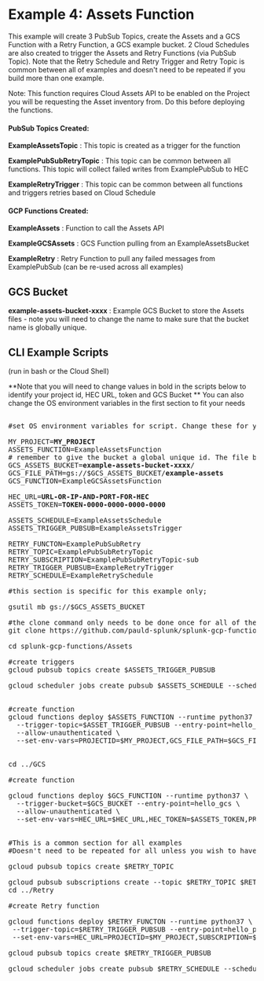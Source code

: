 # Example 4: Assets Function

This example will create 3 PubSub Topics, create the Assets and a GCS Function with a Retry Function, a GCS example bucket. 2 Cloud Schedules are also created to trigger the Assets and Retry Functions (via PubSub Topic). Note that the Retry Schedule and Retry Trigger and Retry Topic is common between all of examples and doesn't need to be repeated if you build more than one example.

Note: This function requires Cloud Assets API to be enabled on the Project you will be requesting the Asset inventory from. Do this before deploying the functions.

#### PubSub Topics Created:

**ExampleAssetsTopic** : This topic is created as a trigger for the function

**ExamplePubSubRetryTopic** : This topic can be common between all functions. This topic will collect failed writes from ExamplePubSub to HEC

**ExampleRetryTrigger** : This topic can be common between all functions and triggers retries based on Cloud Schedule

#### GCP Functions Created:

**ExampleAssets** : Function to call the Assets API

**ExampleGCSAssets** : GCS Function pulling from an ExampleAssetsBucket 

**ExampleRetry** : Retry Function to pull any failed messages from ExamplePubSub (can be re-used across all examples)

## GCS Bucket

**example-assets-bucket-xxxx** : Example GCS Bucket to store the Assets files - note you will need to change the name to make sure that the bucket name is globally unique.


## CLI Example Scripts
(run in bash or the Cloud Shell)

**Note that you will need to change values in bold in the scripts below to identify your project id, HEC URL, token and GCS Bucket **
You can also change the OS environment variables in the first section to fit your needs

<pre>

#set OS environment variables for script. Change these for your deployment

MY_PROJECT=<strong>MY_PROJECT</strong>
ASSETS_FUNCTION=ExampleAssetsFunction
# remember to give the bucket a global unique id. The file bath contains the object prefix for the object created by the asset function
GCS_ASSETS_BUCKET=<strong>example-assets-bucket-xxxx</strong>/
GCS_FILE_PATH=gs://$GCS_ASSETS_BUCKET/<strong>example-assets</strong>
GCS_FUNCTION=ExampleGCSAssetsFunction

HEC_URL=<strong>URL-OR-IP-AND-PORT-FOR-HEC</strong>
ASSETS_TOKEN=<strong>TOKEN-0000-0000-0000-0000</strong>

ASSETS_SCHEDULE=ExampleAssetsSchedule
ASSETS_TRIGGER_PUBSUB=ExampleAssetsTrigger

RETRY_FUNCTON=ExamplePubSubRetry
RETRY_TOPIC=ExamplePubSubRetryTopic
RETRY_SUBSCRIPTION=ExamplePubSubRetryTopic-sub
RETRY_TRIGGER_PUBSUB=ExampleRetryTrigger
RETRY_SCHEDULE=ExampleRetrySchedule

#this section is specific for this example only; 

gsutil mb gs://$GCS_ASSETS_BUCKET

#the clone command only needs to be done once for all of the examples
git clone https://github.com/pauld-splunk/splunk-gcp-functions.git

cd splunk-gcp-functions/Assets

#create triggers
gcloud pubsub topics create $ASSETS_TRIGGER_PUBSUB

gcloud scheduler jobs create pubsub $ASSETS_SCHEDULE --schedule "* */6 * * *" --topic $ASSETS_TRIGGER_PUBSUB --message-body "Assets"


#create function
gcloud functions deploy $ASSETS_FUNCTION --runtime python37 \
  --trigger-topic=$ASSET_TRIGGER_PUBSUB --entry-point=hello_pubsub \
  --allow-unauthenticated \
  --set-env-vars=PROJECTID=$MY_PROJECT,GCS_FILE_PATH=$GCS_FILE_PATH


cd ../GCS

#create function

gcloud functions deploy $GCS_FUNCTION --runtime python37 \
  --trigger-bucket=$GCS_BUCKET --entry-point=hello_gcs \
  --allow-unauthenticated \
  --set-env-vars=HEC_URL=$HEC_URL,HEC_TOKEN=$ASSETS_TOKEN,PROJECTID=$MY_PROJECT,RETRY_TOPIC=$RETRY_TOPIC


#This is a common section for all examples
#Doesn't need to be repeated for all unless you wish to have separate PubSub Topics for retrying different events.

gcloud pubsub topics create $RETRY_TOPIC

gcloud pubsub subscriptions create --topic $RETRY_TOPIC $RETRY_SUBSCRIPTION
cd ../Retry

#create Retry function

gcloud functions deploy $RETRY_FUNCTON --runtime python37 \
 --trigger-topic=$RETRY_TRIGGER_PUBSUB --entry-point=hello_pubsub --allow-unauthenticated --timeout=120\
 --set-env-vars=HEC_URL=PROJECTID=$MY_PROJECT,SUBSCRIPTION=$RETRY_SUBSCRIPTION

gcloud pubsub topics create $RETRY_TRIGGER_PUBSUB

gcloud scheduler jobs create pubsub $RETRY_SCHEDULE --schedule "*/10 * * * *" --topic $RETRY_TRIGGER_PUBSUB --message-body "Retry"

</pre>
